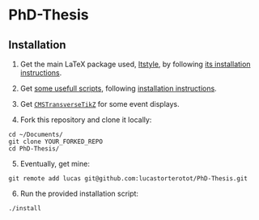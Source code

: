 # PhD-Thesis

## Installation

1. Get the main LaTeX package used, [ltstyle](https://github.com/lucastorterotot/ltstyle), by following [its installation instructions](https://github.com/lucastorterotot/ltstyle/blob/master/README.md).

2. Get [some usefull scripts](https://gitlab.com/lucastorterotot/scripts), following [installation instructions](https://gitlab.com/lucastorterotot/scripts/blob/master/README.md).

3. Get [`CMSTransverseTikZ`](https://gitlab.com/lucastorterotot/cmstransversetikz) for some event displays.

4. Fork this repository and clone it locally:
```
cd ~/Documents/
git clone YOUR_FORKED_REPO
cd PhD-Thesis/
```

5. Eventually, get mine:
```
git remote add lucas git@github.com:lucastorterotot/PhD-Thesis.git
```

6. Run the provided installation script:
```
./install
```